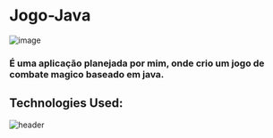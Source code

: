 # Jogo-Java

![image](https://github.com/JoaoEduardoFM/Game-java-DEMO/assets/90796699/df60f9c0-d357-447a-b2f2-802596bcffc8)


### É uma aplicação planejada por mim, onde crio um jogo de combate magico baseado em java.

## Technologies Used:
![header](https://user-images.githubusercontent.com/90796699/228732700-385f1245-70e2-4afa-8fcb-3838c43cc3d1.png)


